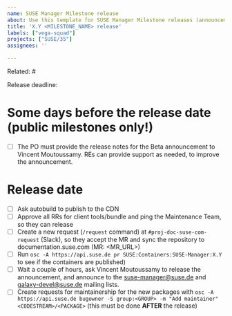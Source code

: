 ```yaml
---
name: SUSE Manager Milestone release
about: Use this template for SUSE Manager Milestone releases (announcements)
title: 'X.Y <MILESTONE_NAME> release'
labels: ["vega-squad"]
projects: ["SUSE/35"]
assignees: ''

---
```


Related: #

Release deadline:

# Some days before the release date (public milestones only!)

- [ ] The PO must provide the release notes for the Beta announcement to Vincent Moutoussamy. REs can provide support as needed, to improve the announcement.

# Release date
- [ ] Ask autobuild to publish to the CDN
- [ ] Approve all RRs for client tools/bundle and ping the Maintenance Team, so they can release
- [ ] Create a new request (`/request` command) at `#proj-doc-suse-com-request` (Slack), so they accept the MR and sync the repository to documentation.suse.com (MR: <MR_URL>)
- [ ] Run `osc -A https://api.suse.de pr SUSE:Containers:SUSE-Manager:X.Y` to see if the containers are published)
- [ ] Wait a couple of hours, ask Vincent Moutoussamy to release the announcement, and announce to the suse-manager@suse.de and galaxy-devel@suse.de mailing lists.
- [ ] Create requests for maintainership for the new packages with `osc -A https://api.suse.de bugowner -S group:<GROUP> -m "Add maintainer" <CODESTREAM>/<PACKAGE>` (this must be done **AFTER** the release)
